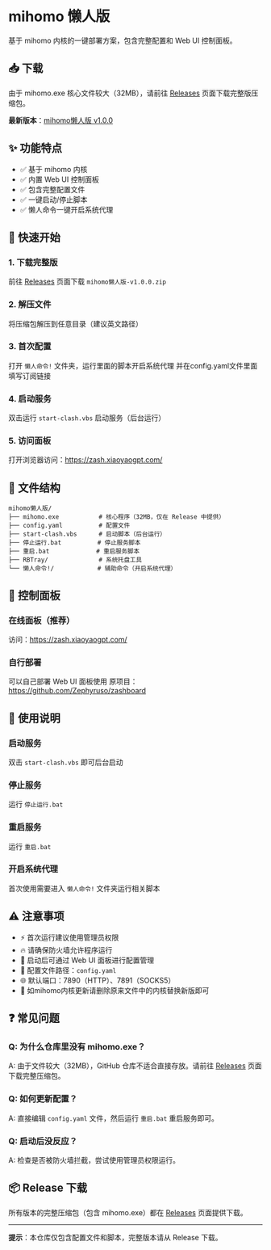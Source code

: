 # mihomo 懒人版

基于 mihomo 内核的一键部署方案，包含完整配置和 Web UI 控制面板。

## 📥 下载

由于 mihomo.exe 核心文件较大（32MB），请前往 [Releases](https://github.com/hubentuan/mihomo-/releases) 页面下载完整版压缩包。

**最新版本**：[mihomo懒人版 v1.0.0](https://github.com/hubentuan/mihomo-/releases/latest)

## ✨ 功能特点

- ✅ 基于 mihomo 内核
- ✅ 内置 Web UI 控制面板
- ✅ 包含完整配置文件
- ✅ 一键启动/停止脚本
- ✅ 懒人命令一键开启系统代理

## 🚀 快速开始

### 1. 下载完整版

前往 [Releases](https://github.com/hubentuan/mihomo-/releases/latest) 页面下载 `mihomo懒人版-v1.0.0.zip`

### 2. 解压文件

将压缩包解压到任意目录（建议英文路径）

### 3. 首次配置

打开 `懒人命令!` 文件夹，运行里面的脚本开启系统代理
并在config.yaml文件里面填写订阅链接

### 4. 启动服务

双击运行 `start-clash.vbs` 启动服务（后台运行）

### 5. 访问面板

打开浏览器访问：https://zash.xiaoyaogpt.com/

## 📁 文件结构
```
mihomo懒人版/
├── mihomo.exe           # 核心程序（32MB，仅在 Release 中提供）
├── config.yaml          # 配置文件
├── start-clash.vbs      # 启动脚本（后台运行）
├── 停止运行.bat          # 停止服务脚本
├── 重启.bat             # 重启服务脚本
├── RBTray/              # 系统托盘工具
└── 懒人命令!/            # 辅助命令（开启系统代理）
```

## 🎨 控制面板

### 在线面板（推荐）
访问：https://zash.xiaoyaogpt.com/

### 自行部署
可以自己部署 Web UI 面板使用
原项目：https://github.com/Zephyruso/zashboard

## 📝 使用说明

### 启动服务
双击 `start-clash.vbs` 即可后台启动

### 停止服务
运行 `停止运行.bat`

### 重启服务
运行 `重启.bat`

### 开启系统代理
首次使用需要进入 `懒人命令!` 文件夹运行相关脚本

## ⚠️ 注意事项

- ⚡ 首次运行建议使用管理员权限
- 🔥 请确保防火墙允许程序运行
- 📡 启动后可通过 Web UI 面板进行配置管理
- 💾 配置文件路径：`config.yaml`
- 🌐 默认端口：7890（HTTP）、7891（SOCKS5）
- 💾 如mihomo内核更新请删除原来文件中的内核替换新版即可

## ❓ 常见问题

### Q: 为什么仓库里没有 mihomo.exe？
A: 由于文件较大（32MB），GitHub 仓库不适合直接存放。请前往 [Releases](https://github.com/hubentuan/mihomo-/releases/latest) 页面下载完整压缩包。

### Q: 如何更新配置？
A: 直接编辑 `config.yaml` 文件，然后运行 `重启.bat` 重启服务即可。

### Q: 启动后没反应？
A: 检查是否被防火墙拦截，尝试使用管理员权限运行。

## 📦 Release 下载

所有版本的完整压缩包（包含 mihomo.exe）都在 [Releases](https://github.com/hubentuan/mihomo-/releases) 页面提供下载。

---

**提示**：本仓库仅包含配置文件和脚本，完整版本请从 Release 下载。
